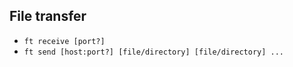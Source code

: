 ## File transfer

- `ft receive [port?]`
- `ft send [host:port?] [file/directory] [file/directory] ...`
